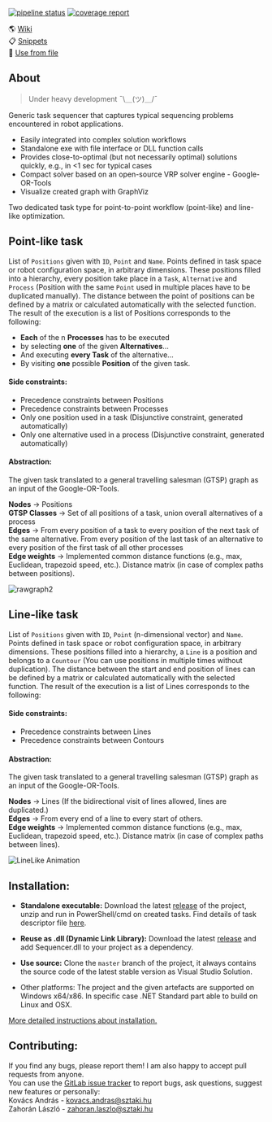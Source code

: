 [![pipeline status](https://git.sztaki.hu/zahoranl/sequenceplanner/badges/release_0.3/pipeline.svg)](https://git.sztaki.hu/zahoranl/sequenceplanner/-/commits/release_0.3)
[![coverage report](https://git.sztaki.hu/zahoranl/sequenceplanner/badges/release_0.3/coverage.svg)](https://git.sztaki.hu/zahoranl/sequenceplanner/-/commits/release_0.3)

:earth_americas: [Wiki](https://git.sztaki.hu/zahoranl/sequenceplanner/-/wikis/home)<br>
:clipboard: [Snippets](https://git.sztaki.hu/zahoranl/sequenceplanner/snippets)<br>
:file_folder: [Use from file](https://git.sztaki.hu/zahoranl/sequenceplanner/-/wikis/Run-from-file)<br>
<!--:dart: [Pick and Place example](https://git.sztaki.hu/zahoranl/sequenceplanner/snippets/18)  <br>
<!--:paperclip: [Project background]()<br>-->
<!--:computer: [Use from code](https://git.sztaki.hu/zahoranl/sequenceplanner/-/wikis/Run-from-code) <br>-->

## About
>  Under heavy development
¯\＿(ツ)＿/¯

Generic task sequencer that captures typical sequencing problems encountered in robot applications.
* Easily integrated into complex solution workflows
* Standalone exe with file interface or DLL function calls
* Provides close-to-optimal (but not necessarily optimal) solutions quickly, e.g., in <1 sec for typical cases
* Compact solver based on an open-source VRP solver engine - Google-OR-Tools
* Visualize created graph with GraphViz


Two dedicated task type for point-to-point workflow (point-like) and line-like optimization.

## Point-like task
List of `Positions` given with `ID`, `Point` and `Name`. Points defined in task space or robot configuration space, in arbitrary dimensions. These positions filled into a hierarchy, every position take place in a `Task`, `Alternative` and `Process` (Position with the same `Point` used in multiple places have to be duplicated manually). The distance between the point of positions can be defined by a matrix or calculated automatically with the selected function. The result of the execution is a list of Positions corresponds to the following: 
- **Each** of the n **Processes** has to be executed
- by selecting **one** of the given **Alternatives**…
- And executing **every Task** of the alternative…
- By visiting **one** possible **Position** of the given task.

#### Side constraints:
-  Precedence constraints between Positions
-  Precedence constraints between Processes
-  Only one position used in a task (Disjunctive constraint, generated automatically)
-  Only one alternative used in a process (Disjunctive constraint, generated automatically)

#### Abstraction:
The given task translated to a general travelling salesman (GTSP) graph as an input of the Google-OR-Tools.

**Nodes** → Positions  
**GTSP Classes** → Set of all positions of a task, union overall alternatives of a process\
**Edges** → From every position of a task to every position of the next task of the same alternative. From every position of the last task of an alternative to every position of the first task of all other processes \
**Edge weights** → Implemented common distance functions (e.g., max, Euclidean, trapezoid speed, etc.). Distance matrix (in case of complex paths between positions).

![rawgraph2](/uploads/636d217563250509f8eff13a35f6c8d5/rawgraph2.png)

## Line-like task
List of `Positions` given with `ID`, `Point` (n-dimensional vector) and `Name`. Points defined in task space or robot configuration space, in arbitrary dimensions. These positions filled into a hierarchy,  a `Line` is a position and belongs to a `Countour` (You can use positions in multiple times without duplication). The distance between the start and end position of lines can be defined by a matrix or calculated automatically with the selected function. The result of the execution is a list of Lines corresponds to the following: 

#### Side constraints:
-  Precedence constraints between Lines
-  Precedence constraints between Contours

#### Abstraction:
The given task translated to a general travelling salesman (GTSP) graph as an input of the Google-OR-Tools.

**Nodes** → Lines (If the bidirectional visit of lines allowed, lines are duplicated.)  
**Edges** → From every end of a line to every start of others.  
**Edge weights** → Implemented common distance functions (e.g., max, Euclidean, trapezoid speed, etc.). Distance matrix (in case of complex paths between lines).

![LineLike Animation](https://git.sztaki.hu/zahoranl/sequenceplanner/-/wikis/uploads/b866c8fe015cb7e57ca40d860d1f82ac/image.png)

Installation:
------


- **Standalone executable:**
Download the latest [release](https://git.sztaki.hu/zahoranl/sequenceplanner/-/releases) of the project, unzip and run in PowerShell/cmd on created tasks. Find details of task descriptor file [here](https://git.sztaki.hu/zahoranl/sequenceplanner/-/wikis/Run-from-file).

- **Reuse as .dll (Dynamic Link Library):**
Download the latest [release](https://git.sztaki.hu/zahoranl/sequenceplanner/-/releases) and add Sequencer.dll to your project as a dependency.

- **Use source:**
Clone the `master` branch of the project, it always contains the source code of the latest stable version as Visual Studio Solution.

- Other platforms: The project and the given artefacts are supported on Windows x64/x86. In specific case .NET Standard part able to build on Linux and OSX.

[More detailed instructions about installation.](https://git.sztaki.hu/zahoranl/sequenceplanner/-/wikis/Installation)


Contributing:
------
If you find any bugs, please report them! I am also happy to accept pull requests from anyone.<br>
You can use the [GitLab issue tracker](https://git.sztaki.hu/zahoranl/pathplanner/issues) to report bugs, ask questions, suggest new features or personally:<br>
Kovács András - kovacs.andras@sztaki.hu<br>
Zahorán László - zahoran.laszlo@sztaki.hu
